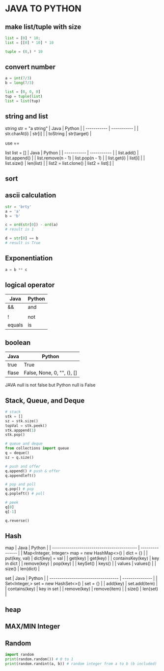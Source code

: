 # JAVA TO PYTHON
## make list/tuple with size

```python
list = [0] * 10;
list = [[0] * 10] * 10

tuple = (0,) * 10
```
## convert number
```python
a = int(7/3)
b = long(7/3)

list = [0, 0, 0]
tup = tuple(list)
list = list(tup)
```
## string and list
string
str = "a string"
| Java      | Python |
| ----------- | ----------- |
| str.charAt(i)      | str[i]       |
| toString   | str(target)        |

use ==

list
list = []
| Java      | Python |
| ----------- | ----------- |
| list.add()    | list.append() |
| list.remove(n - 1)    | list.pop(n - 1) |
| list.get(i)   | list[i] |
| list.size()   | len(list) |
| list2 = list.clone()   | list2 = list[:] |

## sort

## ascii calculation
```python
str = 'brty'
a = 'a'
b = 'b'

c = ord(str[0]) - ord(a)
# result is 1

d = str[0] == b
# result is True
```
## Exponentiation
```python
a = b ** c
```

## logical operator
| Java      | Python |
| ----------- | ----------- |
| &&      | and       |
| ||   | or        |
| !   | not        |
| equals   | is        |

## boolean
| Java      | Python |
| ----------- | ----------- |
| true      | True       |
| flase   | False, None, 0, "", (), []  |

JAVA null is not false but Python null is False

## Stack, Queue, and Deque
```python
# stack
stk = []
sz = stk.size()
topVal = stk.peek()
stk.apppend(1)
stk.pop()

# queue and deque
from collections import queue
q = deque()
sz = q.size()

# push and offer
q.append() # push & offer
q.appendleft()

# pop and poll
q.pop() # pop
q.popleft() # poll

# peek
q[0]
q[-1]

q.reverse()
```

## Hash
map
| Java                                        | Python          |
| ------------------------------------------- | --------------- |
| Map<Integer, Integer> map = new HashMap<>() | dict = {}       |
| put(key, val)                               | dict[key] = val |
| get(key)                                    | get(key)        |
| containsKey(key)                            | key in dict     |
| remove(key)                                 | pop(key)        |
| keySet()                                    | keys()          |
| values                                      | values()        |
| size()                                      | len(dict)       |

set
| Java                                | Python          |
| ----------------------------------- | --------------- |
| Set<Integer,> set = new HashSet<>() | set = {}       |
| add(key)                            | set.add(item) |
| contains(key)                       | key in set     |
| remove(key)                         | remove(item)     |
| size()                              | len(set)       |

## heap

## MAX/MIN Integer

## Random
```python
import random
print(random.random()) # 0 to 1
print(random.randint(a, b)) # random integer from a to b (b included)

```

